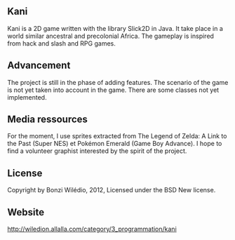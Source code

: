 Kani
-------------------------------------------------------------------
Kani is a 2D game written with the library Slick2D in Java. It take
place in a world similar ancestral and precolonial Africa. The 
gameplay is inspired from hack and slash and RPG games.

Advancement
-------------------------------------------------------------------
The project is still in the phase of adding features. The scenario 
of the game is not yet taken into account in the game. There are 
some classes not yet implemented.

Media ressources
-------------------------------------------------------------------
For the moment, I use sprites extracted from The Legend of Zelda: 
A Link to the Past (Super NES) et Pokémon Emerald (Game Boy 
Advance). I hope to find a volunteer graphist interested by the 
spirit of the project.


License
-------------------------------------------------------------------
Copyright by Bonzi Wilédio, 2012, Licensed under the BSD New 
license.

Website
-------------------------------------------------------------------
http://wiledion.allalla.com/category/3_programmation/kani